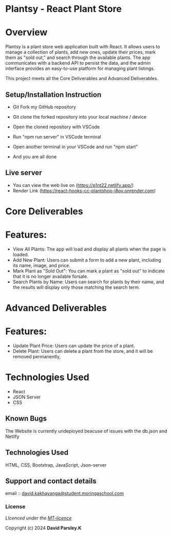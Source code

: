 # Plantsy - React Plant Store

# Overview

Plantsy is a plant store web application built with React. It allows users to manage a collection of plants, add new ones, update their prices, mark them as "sold out," and search through the available plants. The app communicates with a backend API to persist the data, and the admin interface provides an easy-to-use platform for managing plant listings.

This project meets all the Core Deliverables and Advanced Deliverables.

## Setup/Installation Instruction
* Git Fork my GitHub repository
* Git clone the forked repository into your local machine / device
* Open the cloned repository with VSCode
* Run "npm run server" in VSCode terminal
* Open another terminal in your VSCode and run "npm start"

* And you are all done

## Live server
* You can view the web live on (https://p1nt22.netlify.app/)
* Render Link (https://react-hooks-cc-plantshop-i8pv.onrender.com)

# Core Deliverables
# Features:
* View All Plants: The app will load and display all plants when the page is loaded.
* Add New Plant: Users can submit a form to add a new plant, including its name, image, and price.
* Mark Plant as "Sold Out": You can mark a plant as "sold out" to indicate that it is no longer available      forsale.
* Search Plants by Name: Users can search for plants by their name, and the results will display only those matching the search term.

# Advanced Deliverables
# Features:
* Update Plant Price: Users can update the price of a plant.
* Delete Plant: Users can delete a plant from the store, and it will be removed permanently,

# Technologies Used
* React
* JSON Server
* CSS

## Known Bugs
The Website is currently undeployed beacuse of issues with the db.json and Netlify

## Technologies Used
HTML, CSS, Bootstrap, JavaScript, Json-server

## Support and contact details
email :: david.kakhayanga@student.moringaschool.com

### License
*LIcenced under the [MT-licence](https://opensource.org/license/mit)*

Copyright (c) 2024 **David Parsley.K**
